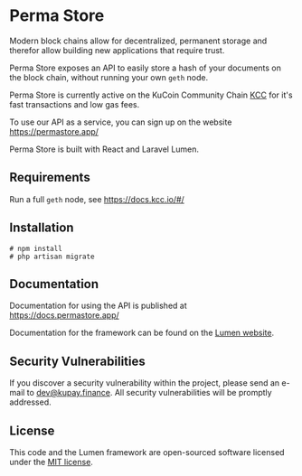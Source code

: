 # Perma Store

Modern block chains allow for decentralized, permanent storage and therefor allow building new applications that require trust.

Perma Store exposes an API to easily store a hash of your documents on the block chain, without running your own `geth` node.

Perma Store is currently active on the KuCoin Community Chain [KCC](https://www.kcc.io/) for it's fast transactions and low gas fees.

To use our API as a service, you can sign up on the website https://permastore.app/

Perma Store is built with React and Laravel Lumen.

## Requirements

Run a full `geth` node, see https://docs.kcc.io/#/

## Installation

```
# npm install
# php artisan migrate
```

## Documentation

Documentation for using the API is published at https://docs.permastore.app/

Documentation for the framework can be found on the [Lumen website](https://lumen.laravel.com/docs).

## Security Vulnerabilities

If you discover a security vulnerability within the project, please send an e-mail to dev@kupay.finance. All security vulnerabilities will be promptly addressed.

## License

This code and the Lumen framework are open-sourced software licensed under the [MIT license](https://opensource.org/licenses/MIT).
